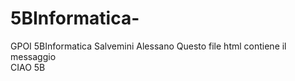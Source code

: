 # 5BInformatica-
GPOI 5BInformatica Salvemini Alessano
Questo file html contiene il messaggio <br> 
CIAO 5B 
